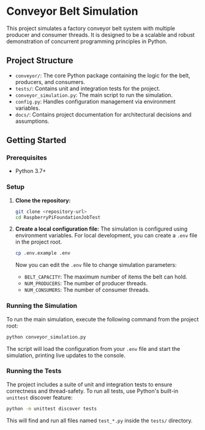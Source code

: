 # Conveyor Belt Simulation

This project simulates a factory conveyor belt system with multiple producer and consumer threads. It is designed to be a scalable and robust demonstration of concurrent programming principles in Python.

## Project Structure

- `conveyor/`: The core Python package containing the logic for the belt, producers, and consumers.
- `tests/`: Contains unit and integration tests for the project.
- `conveyor_simulation.py`: The main script to run the simulation.
- `config.py`: Handles configuration management via environment variables.
- `docs/`: Contains project documentation for architectural decisions and assumptions.

## Getting Started

### Prerequisites

- Python 3.7+

### Setup

1.  **Clone the repository:**
    ```bash
    git clone <repository-url>
    cd RaspberryPiFoundationJobTest
    ```

2.  **Create a local configuration file:**
    The simulation is configured using environment variables. For local development, you can create a `.env` file in the project root.

    ```bash
    cp .env.example .env
    ```

    Now you can edit the `.env` file to change simulation parameters:
    - `BELT_CAPACITY`: The maximum number of items the belt can hold.
    - `NUM_PRODUCERS`: The number of producer threads.
    - `NUM_CONSUMERS`: The number of consumer threads.

### Running the Simulation

To run the main simulation, execute the following command from the project root:

```bash
python conveyor_simulation.py
```

The script will load the configuration from your `.env` file and start the simulation, printing live updates to the console.

### Running the Tests

The project includes a suite of unit and integration tests to ensure correctness and thread-safety. To run all tests, use Python's built-in `unittest` discover feature:

```bash
python -m unittest discover tests
```

This will find and run all files named `test_*.py` inside the `tests/` directory.
